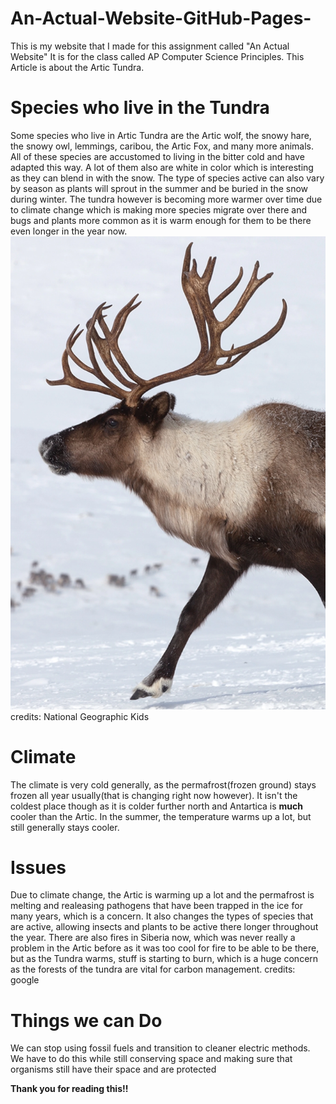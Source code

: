 # An-Actual-Website-GitHub-Pages-
This is my website that I made for this assignment called "An Actual Website" It is for the class called AP Computer Science Principles. This Article is about the Artic Tundra.
# Species who live in the Tundra
Some species who live in Artic Tundra are the Artic wolf, the snowy hare, the snowy owl, lemmings, caribou, the Artic Fox, and many more animals. All of these species are accustomed to living in the bitter cold and have adapted this way. A lot of them also are white in color which is interesting as they can blend in with the snow. The type of species active can also vary by season as plants will sprout in the summer and be buried in the snow during winter. The tundra however is becoming more warmer over time due to climate change which is making more species migrate over there and bugs and plants more common as it is warm enough for them to be there even longer in the year now.
![caribou](caribou.jpg)
credits: National Geographic Kids
# Climate
The climate is very cold generally, as the permafrost(frozen ground) stays frozen all year usually(that is changing right now however). It isn't the coldest place though as it is colder further north and Antartica is **much** cooler than the Artic. In the summer, the temperature warms up a lot, but still generally stays cooler.
# Issues
Due to climate change, the Artic is warming up a lot and the permafrost is melting and realeasing pathogens that have been trapped in the ice for many years, which is a concern. It also changes the types of species that are active, allowing insects and plants to be active there longer throughout the year. There are also fires in Siberia now, which was never really a problem in the Artic before as it was too cool for fire to be able to be there, but as the Tundra warms, stuff is starting to burn, which is a huge concern as the forests of the tundra are vital for carbon management.
credits: google
# Things we can Do
We can stop using fossil fuels and transition to cleaner electric methods. We have to do this while still conserving space and making sure that organisms still have their space and are protected

**Thank you for reading this!!**
